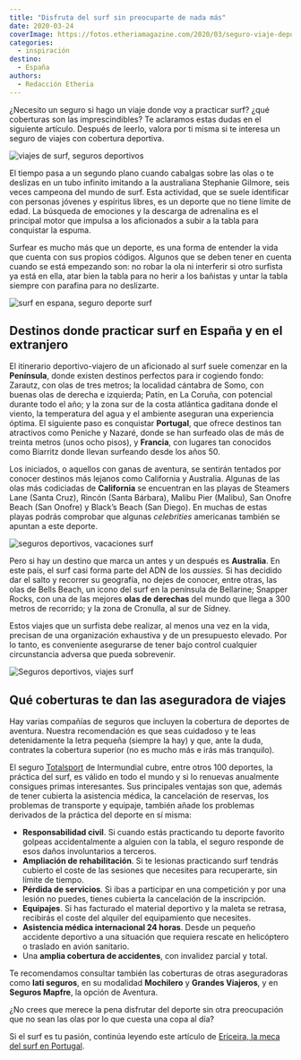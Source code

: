 ```yaml
---
title: "Disfruta del surf sin preocuparte de nada más"
date: 2020-03-24
coverImage: https://fotos.etheriamagazine.com/2020/03/seguro-viaje-deportivo.jpg
categories: 
  - inspiración
destino: 
  - España
authors: 
  - Redacción Etheria
---
```


¿Necesito un seguro si hago un viaje donde voy a practicar surf? ¿qué coberturas son las 
imprescindibles? Te aclaramos estas dudas en el siguiente artículo. Después de leerlo, 
valora por ti misma si te interesa un seguro de viajes con cobertura deportiva. 

![viajes de surf, seguros deportivos](https://fotos.etheriamagazine.com/2020/03/seguro-viaje-surf.jpg "Los viajes para practicar surf son cada vez más populares. © PB")

El tiempo pasa a un segundo plano cuando cabalgas sobre las olas o te deslizas en un 
tubo infinito imitando a la australiana Stephanie Gilmore, seis veces campeona del mundo 
de surf. Esta actividad, que se suele identificar con personas jóvenes y espíritus 
libres, es un deporte que no tiene límite de edad. La búsqueda de emociones y la 
descarga de adrenalina es el principal motor que impulsa a los aficionados a subir a la 
tabla para conquistar la espuma. 

Surfear es mucho más que un deporte, es una forma de entender la vida que cuenta con sus 
propios códigos. Algunos que se deben tener en cuenta cuando se está empezando son: no 
robar la ola ni interferir si otro surfista ya está en ella, atar bien la tabla para no 
herir a los bañistas y untar la tabla siempre con parafina para no deslizarte. 

![surf en espana, seguro deporte surf](https://fotos.etheriamagazine.com/2020/03/seguro-viaje-surf-australia.jpg "Tanto España como Portugal cuenta con excelentes destinos surferos. © P.B.")

## Destinos donde practicar surf en España y en el extranjero

El itinerario deportivo-viajero de un aficionado al surf suele comenzar en la 
**Península**, donde existen destinos perfectos para ir cogiendo fondo: Zarautz, con 
olas de tres metros; la localidad cántabra de Somo, con buenas olas de derecha e 
izquierda; Patín, en La Coruña, con potencial durante todo el año; y la zona sur de la 
costa atlántica gaditana donde el viento, la temperatura del agua y el ambiente aseguran 
una experiencia óptima. El siguiente paso es conquistar **Portugal**, que ofrece 
destinos tan atractivos como Peniche y Nazaré, donde se han surfeado olas de más de 
treinta metros (unos ocho pisos), y **Francia**, con lugares tan conocidos como Biarritz 
donde llevan surfeando desde los años 50. 

Los iniciados, o aquellos con ganas de aventura, se sentirán tentados por conocer 
destinos más lejanos como California y Australia. Algunas de las olas más codiciadas de 
**California** se encuentran en las playas de Steamers Lane (Santa Cruz), Rincón (Santa 
Bárbara), Malibu Pier (Malibu), San Onofre Beach (San Onofre) y Black’s Beach (San 
Diego). En muchas de estas playas podrás comprobar que algunas _celebrities_ americanas 
también se apuntan a este deporte. 

![seguros deportivos, vacaciones surf](https://fotos.etheriamagazine.com/2020/03/seguro-viaje-deportivo.jpg "California y Australia, los dos destinos surferos más deseados. © P.B.")

Pero si hay un destino que marca un antes y un después es **Australia**. En este país, 
el surf casi forma parte del ADN de los _aussies_. Si has decidido dar el salto y 
recorrer su geografía, no dejes de conocer, entre otras, las olas de Bells Beach, un 
icono del surf en la península de Bellarine; Snapper Rocks, con una de las mejores 
**olas de derechas** del mundo que llega a 300 metros de recorrido; y la zona de 
Cronulla, al sur de Sídney. 

Estos viajes que un surfista debe realizar, al menos una vez en la vida, precisan de una 
organización exhaustiva y de un presupuesto elevado. Por lo tanto, es conveniente 
asegurarse de tener bajo control cualquier circunstancia adversa que pueda sobrevenir. 

![Seguros deportivos, viajes surf](https://fotos.etheriamagazine.com/2020/03/seguro-viaje-surf-1.jpg "Aprovecha las vacaciones para practicar surf. © P.B.")

## Qué coberturas te dan las aseguradora de viajes

Hay varias compañías de seguros que incluyen la cobertura de deportes de aventura. 
Nuestra recomendación es que seas cuidadoso y te leas detenidamente la letra pequeña 
(siempre la hay) y que, ante la duda, contrates la cobertura superior (no es mucho más e 
irás más tranquilo). 

El seguro [Totalsport](https://www.intermundial.es/afiliados/seguros-de-viaje?tduid=ffe016af24240d209d907c9872dd27dc&utm_source=Tradedoubler&utm_medium=1&utm_campaign=General&utm_content=3132464&utm_term=23930012) 
de Intermundial cubre, entre otros 100 deportes, la práctica del surf, es válido en todo 
el mundo y si lo renuevas anualmente consigues primas interesantes. Sus principales 
ventajas son que, además de tener cubierta la asistencia médica, la cancelación de 
reservas, los problemas de transporte y equipaje, también añade los problemas derivados 
de la práctica del deporte en sí misma: 

- **Responsabilidad civil**. Si cuando estás practicando tu deporte favorito golpeas accidentalmente a alguien con la tabla, el seguro responde de esos daños involuntarios a terceros.
- **Ampliación de rehabilitación**. Si te lesionas practicando surf tendrás cubierto el coste de las sesiones que necesites para recuperarte, sin límite de tiempo.
- **Pérdida de servicios**. Si ibas a participar en una competición y por una lesión no puedes, tienes cubierta la cancelación de la inscripción.
- **Equipajes**. Si has facturado el material deportivo y la maleta se retrasa, recibirás el coste del alquiler del equipamiento que necesites.
- **Asistencia médica internacional 24 horas**. Desde un pequeño accidente deportivo a una situación que requiera rescate en helicóptero o traslado en avión sanitario.
- Una **amplia cobertura de accidentes**, con invalidez parcial y total.

Te recomendamos consultar también las coberturas de otras aseguradoras como **Iati 
seguros**, en su modalidad **Mochilero** y **Grandes Viajeros**, y en **Seguros 
Mapfre**, la opción de Aventura. 

¿No crees que merece la pena disfrutar del deporte sin otra preocupación que no sean las 
olas por lo que cuesta una copa al día? 

Si el surf es tu pasión, continúa leyendo este artículo de [Ericeira, la meca del surf 
en 
Portugal](https://etheriamagazine.com/2020/03/24/escapada-con-amigas-a-lisboa-y-ericeira-portugal-surf/).
